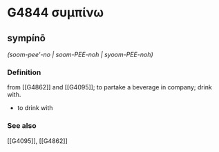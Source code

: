 # G4844 συμπίνω

## sympínō

_(soom-pee'-no | soom-PEE-noh | syoom-PEE-noh)_

### Definition

from [[G4862]] and [[G4095]]; to partake a beverage in company; drink with.

- to drink with

### See also

[[G4095]], [[G4862]]

